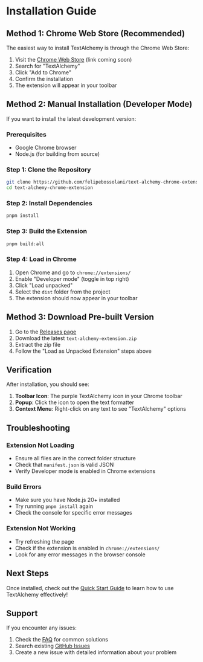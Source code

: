 # Installation Guide

## Method 1: Chrome Web Store (Recommended)

The easiest way to install TextAlchemy is through the Chrome Web Store:

1. Visit the [Chrome Web Store](https://chrome.google.com/webstore) (link coming soon)
2. Search for "TextAlchemy"
3. Click "Add to Chrome"
4. Confirm the installation
5. The extension will appear in your toolbar

## Method 2: Manual Installation (Developer Mode)

If you want to install the latest development version:

### Prerequisites
- Google Chrome browser
- Node.js (for building from source)

### Step 1: Clone the Repository
```bash
git clone https://github.com/felipebossolani/text-alchemy-chrome-extension.git
cd text-alchemy-chrome-extension
```

### Step 2: Install Dependencies
```bash
pnpm install
```

### Step 3: Build the Extension
```bash
pnpm build:all
```

### Step 4: Load in Chrome
1. Open Chrome and go to `chrome://extensions/`
2. Enable "Developer mode" (toggle in top right)
3. Click "Load unpacked"
4. Select the `dist` folder from the project
5. The extension should now appear in your toolbar

## Method 3: Download Pre-built Version

1. Go to the [Releases page](https://github.com/felipebossolani/text-alchemy-chrome-extension/releases)
2. Download the latest `text-alchemy-extension.zip`
3. Extract the zip file
4. Follow the "Load as Unpacked Extension" steps above

## Verification

After installation, you should see:

1. **Toolbar Icon**: The purple TextAlchemy icon in your Chrome toolbar
2. **Popup**: Click the icon to open the text formatter
3. **Context Menu**: Right-click on any text to see "TextAlchemy" options

## Troubleshooting

### Extension Not Loading
- Ensure all files are in the correct folder structure
- Check that `manifest.json` is valid JSON
- Verify Developer mode is enabled in Chrome extensions

### Build Errors
- Make sure you have Node.js 20+ installed
- Try running `pnpm install` again
- Check the console for specific error messages

### Extension Not Working
- Try refreshing the page
- Check if the extension is enabled in `chrome://extensions/`
- Look for any error messages in the browser console

## Next Steps

Once installed, check out the [Quick Start Guide](/quick-start) to learn how to use TextAlchemy effectively!

## Support

If you encounter any issues:

1. Check the [FAQ](/faq) for common solutions
2. Search existing [GitHub Issues](https://github.com/felipebossolani/text-alchemy-chrome-extension/issues)
3. Create a new issue with detailed information about your problem 